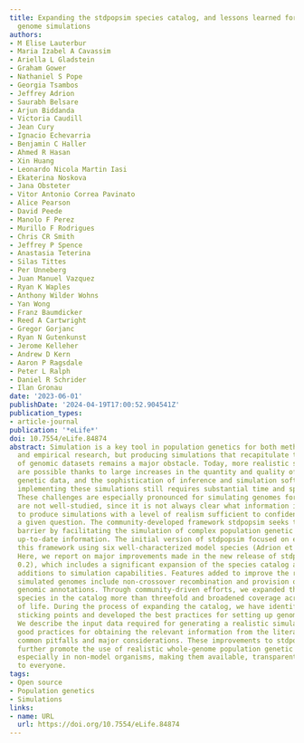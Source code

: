 ```yaml
---
title: Expanding the stdpopsim species catalog, and lessons learned for realistic
  genome simulations
authors:
- M Elise Lauterbur
- Maria Izabel A Cavassim
- Ariella L Gladstein
- Graham Gower
- Nathaniel S Pope
- Georgia Tsambos
- Jeffrey Adrion
- Saurabh Belsare
- Arjun Biddanda
- Victoria Caudill
- Jean Cury
- Ignacio Echevarria
- Benjamin C Haller
- Ahmed R Hasan
- Xin Huang
- Leonardo Nicola Martin Iasi
- Ekaterina Noskova
- Jana Obsteter
- Vitor Antonio Correa Pavinato
- Alice Pearson
- David Peede
- Manolo F Perez
- Murillo F Rodrigues
- Chris CR Smith
- Jeffrey P Spence
- Anastasia Teterina
- Silas Tittes
- Per Unneberg
- Juan Manuel Vazquez
- Ryan K Waples
- Anthony Wilder Wohns
- Yan Wong
- Franz Baumdicker
- Reed A Cartwright
- Gregor Gorjanc
- Ryan N Gutenkunst
- Jerome Kelleher
- Andrew D Kern
- Aaron P Ragsdale
- Peter L Ralph
- Daniel R Schrider
- Ilan Gronau
date: '2023-06-01'
publishDate: '2024-04-19T17:00:52.904541Z'
publication_types:
- article-journal
publication: '*eLife*'
doi: 10.7554/eLife.84874
abstract: Simulation is a key tool in population genetics for both methods development
  and empirical research, but producing simulations that recapitulate the main features
  of genomic datasets remains a major obstacle. Today, more realistic simulations
  are possible thanks to large increases in the quantity and quality of available
  genetic data, and the sophistication of inference and simulation software. However,
  implementing these simulations still requires substantial time and specialized knowledge.
  These challenges are especially pronounced for simulating genomes for species that
  are not well-studied, since it is not always clear what information is required
  to produce simulations with a level of realism sufficient to confidently answer
  a given question. The community-developed framework stdpopsim seeks to lower this
  barrier by facilitating the simulation of complex population genetic models using
  up-to-date information. The initial version of stdpopsim focused on establishing
  this framework using six well-characterized model species (Adrion et al., 2020).
  Here, we report on major improvements made in the new release of stdpopsim (version
  0.2), which includes a significant expansion of the species catalog and substantial
  additions to simulation capabilities. Features added to improve the realism of the
  simulated genomes include non-crossover recombination and provision of species-specific
  genomic annotations. Through community-driven efforts, we expanded the number of
  species in the catalog more than threefold and broadened coverage across the tree
  of life. During the process of expanding the catalog, we have identified common
  sticking points and developed the best practices for setting up genome-scale simulations.
  We describe the input data required for generating a realistic simulation, suggest
  good practices for obtaining the relevant information from the literature, and discuss
  common pitfalls and major considerations. These improvements to stdpopsim aim to
  further promote the use of realistic whole-genome population genetic simulations,
  especially in non-model organisms, making them available, transparent, and accessible
  to everyone.
tags:
- Open source
- Population genetics
- Simulations
links:
- name: URL
  url: https://doi.org/10.7554/eLife.84874
---
```

